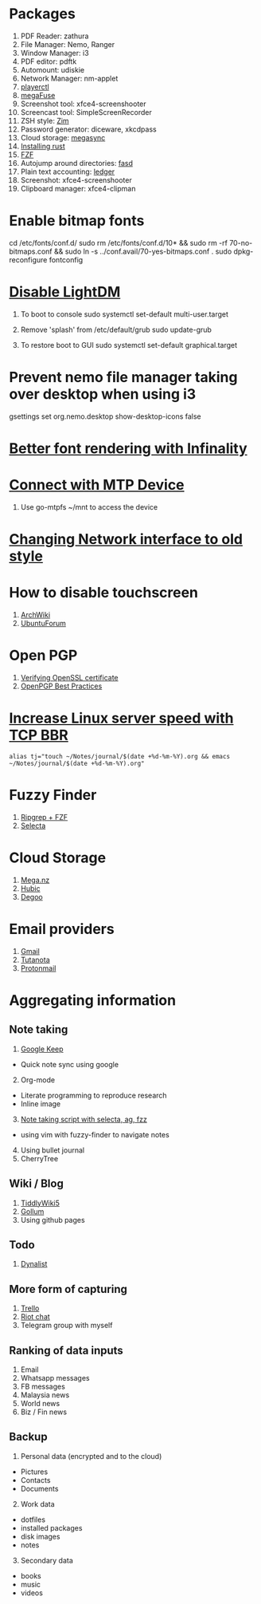 # Packages
1. PDF Reader: zathura
2. File Manager: Nemo, Ranger
3. Window Manager: i3
4. PDF editor: pdftk
5. Automount: udiskie
6. Network Manager: nm-applet
7. [playerctl](https://github.com/acrisci/playerctl/releases/download/v0.5.0/playerctl-0.5.0_amd64.deb)
8. [megaFuse](https://github.com/matteoserva/MegaFuse)
9. Screenshot tool: xfce4-screenshooter
10. Screencast tool: SimpleScreenRecorder
11. ZSH style: [Zim](https://github.com/Eriner/zim)
12. Password generator: diceware, xkcdpass
13. Cloud storage: [megasync](https://mega.nz/sync)
14. [Installing rust](https://www.rust-lang.org/en-US/install.html)
15. [FZF](https://github.com/junegunn/fzf#using-git)
16. Autojump around directories: [fasd](https://github.com/clvv/fasd)
17. Plain text accounting: [ledger](https://launchpad.net/~mbudde/+archive/ubuntu/ledger)
18. Screenshot: xfce4-screenshooter
19. Clipboard manager: xfce4-clipman


# Enable bitmap fonts

cd /etc/fonts/conf.d/
sudo rm /etc/fonts/conf.d/10* && sudo rm -rf 70-no-bitmaps.conf && sudo ln -s ../conf.avail/70-yes-bitmaps.conf .
sudo dpkg-reconfigure fontconfig

# [Disable LightDM](https://askubuntu.com/questions/800239/how-to-disable-lightdmdisplay-manager-on-ubuntu-16-0-4-lts)

1. To boot to console
sudo systemctl set-default multi-user.target

2. Remove 'splash' from /etc/default/grub
sudo update-grub

3. To restore boot to GUI
sudo systemctl set-default graphical.target

# Prevent nemo file manager taking over desktop when using i3
gsettings set org.nemo.desktop show-desktop-icons false

# [Better font rendering with Infinality](http://www.webupd8.org/2013/06/better-font-rendering-in-linux-with.html)

# [Connect with MTP Device](http://www.debugpoint.com/2016/03/how-to-access-android-devices-internal-storage-and-sd-card-in-ubuntu-linux-mint-using-media-transfer-protocol-mtp/)
1. Use go-mtpfs ~/mnt to access the device

# [Changing Network interface to old style](http://www.itzgeek.com/how-tos/mini-howtos/change-default-network-name-ens33-to-old-eth0-on-ubuntu-16-04.html)

# How to disable touchscreen
1. [ArchWiki](https://unix.stackexchange.com/questions/127443/how-do-i-disable-the-touch-screen-on-my-laptop)
2. [UbuntuForum](https://ubuntuforums.org/showthread.php?t=2209083&highlight=disable+touchscreen)

# Open PGP

1. [Verifying OpenSSL certificate](https://blog.horan.hk/keyserver-howto.html)
2. [OpenPGP Best Practices](https://riseup.net/en/security/message-security/openpgp/best-practices)

# [Increase Linux server speed with TCP BBR](https://www.cyberciti.biz/cloud-computing/increase-your-linux-server-internet-speed-with-tcp-bbr-congestion-control/)

```shell
alias tj="touch ~/Notes/journal/$(date +%d-%m-%Y).org && emacs ~/Notes/journal/$(date +%d-%m-%Y).org"
```
# Fuzzy Finder
1. [Ripgrep + FZF](http://owen.cymru/fzf-ripgrep-navigate-with-bash-faster-than-ever-before/)
2. [Selecta](https://github.com/garybernhardt/selecta)

# Cloud Storage
1. [Mega.nz](https://mega.nz)
2. [Hubic](https://hubic.com/en)
3. [Degoo](https://degoo.com)

# Email providers
1. [Gmail](https://mail.google.com)
2. [Tutanota](https://tutanota.com)
3. [Protonmail](https://protonmail.com/)

# Aggregating information

## Note taking

1. [Google Keep](https://keep.google.com)
 - Quick note sync using google
2. Org-mode
 - Literate programming to reproduce research
 - Inline image
3. [Note taking script with selecta, ag, fzz](https://gist.github.com/mrnugget/ba36d70ee1afafa45222)
 - using vim with fuzzy-finder to navigate notes
4. Using bullet journal
5. CherryTree

## Wiki / Blog

1. [TiddlyWiki5](https://github.com/Jermolene/TiddlyWiki5)
2. [Gollum](https://github.com/gollum/gollum)
3. Using github pages

## Todo

1. [Dynalist](https://dynalist.io)

## More form of capturing

1. [Trello](https://trello.com)
2. [Riot chat](https://riot.im)
3. Telegram group with myself

## Ranking of data inputs

1. Email
2. Whatsapp messages
3. FB messages
4. Malaysia news
5. World news
6. Biz / Fin news

## Backup

1. Personal data (encrypted and to the cloud)
 - Pictures
 - Contacts
 - Documents
2. Work data
 - dotfiles
 - installed packages
 - disk images
 - notes
3. Secondary data
 - books
 - music
 - videos
